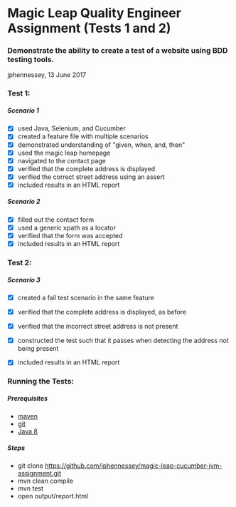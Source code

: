 

# Magic Leap Quality Engineer Assignment (Tests 1 and 2)
### Demonstrate the ability to create a test of a website using BDD testing tools.

jphennessey,  13 June 2017

### Test 1:
##### Scenario 1
- [x] used Java, Selenium, and Cucumber
- [x] created a feature file with multiple scenarios
- [x] demonstrated understanding of "given, when, and, then"
- [x] used the magic leap homepage
- [x] navigated to the contact page
- [x] verified that the complete address is displayed
- [x] verified the correct street address using an assert
- [x] included results in an HTML report
##### Scenario 2
- [x] filled out the contact form
- [x] used a generic xpath as a locator
- [x] verified that the form was accepted
- [x] included results in an HTML report

### Test 2:
##### Scenario 3
- [x] created a fail test scenario in the same feature
- [x] verified that the complete address is displayed, as before
- [x] verified that the incorrect street address is not present
- [x] constructed the test such that it passes when detecting the address not being present
- [x] included results in an HTML report
 

### Running the Tests:
##### Prerequisites
- [maven](http://maven.apache.org/) 
- [git](https://git-scm.com/downloads)
- [Java 8](http://www.oracle.com/technetwork/java/javase/downloads/jre8-downloads-2133155.html)
##### Steps 
- git clone https://github.com/jphennessey/magic-leap-cucumber-jvm-assignment.git
- mvn clean compile
- mvn test 
- open output/report.html

